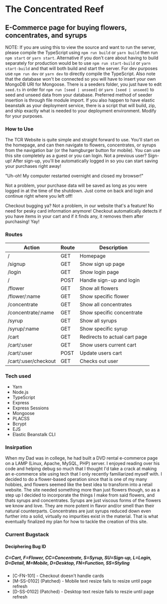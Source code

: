 # The Concentrated Reef

## E-Commerce page for buying flowers, concentrates, and syrups

NOTE: If you are using this to view the source and want to run the server, please compile the TypeScript using `npm run build` or `yarn build` then run `npm start` or `yarn start`. Alternative if you don't care about having to build separately for production would be to use `npm run start-build` or `yarn start-build` and that will both build and start the server. For dev purposes use `npm run dev` or `yarn dev` to directly compile the TypeScript. Also note that the database won't be connected so you will have to insert your own MongoDB URI for Mongoose. There is a seeders folder, you just have to edit `seed.ts` in order for `npm run [seed | unseed]` or `yarn [seed | unseed]` to seed and unseed data from your database. Preferred method of seeder insertion is through file module import. If you also happen to have elastic beanstalk as your deployment service, there is a script that will build, zip, and ship exactly what is needed to your deployment environment. Modify for your purposes.

### How to Use
The TCR Website is quite simple and straight forward to use. You'll start on the homepage, and can then navigate to flowers, concentrates, or syrups from the navigation bar (or the hamgburger button for mobile). You can use this site completely as a guest or you can login. Not a previous user? Sign-up! After sign-up, you'll be automatically logged in so you can start saving your purchases right away!

"Uh-oh! My computer restarted overnight and closed my browser!"

Not a problem, your purchase data will be saved as long as you were logged in at the time of the shutdown. Just come on back and login and continue right where you left off!

Checkout bugging ya? Not a problem, in our website that's a feature! No need for pesky card information anymore! Checkout automatically detects if you have items in your cart and if it finds any, it removes them after purchasing! Yay!

### Routes
| Action | Route | Description |
| --- | --- | --- |
| / | GET | Homepage |
| /signup | GET | Show sign up page |
| /login | GET | Show login page |
| / | POST | Handle sign-up and login |
| /flower | GET | Show all flowers |
| /flower/:name | GET | Show specific flower |
| /concentrate | GET | Show all concentrates |
| /concentrate/:name | GET | Show specific concentrate |
| /syrup | GET | Show all syrups |
| /syrup/:name | GET | Show specific syrup |
| /cart | GET | Redirects to actual cart page |
| /cart/:user | GET | Show users current cart |
| /cart/:user | POST | Update users cart |
| /cart/:user/checkout | GET | Checks out user |

### Tech used
- Yarn
- Node.js
- TypeScript
- Express
- Express Sessions
- Mongoose
- PLACSS
- Bcrypt
- EJS
- Elastic Beanstalk CLI

### Insirpation
When my Dad was in college, he had built a DVD rental e-commerce page on a LAMP (Linux, Apache, MySQL, PHP) server. I enjoyed reading over his code and helping debug so much that I thought I'd take a crack at making an e-commerce site using tech that I only recently familiarized myself with. I decided to do a flower-based operation since that is one of my many hobbies, and flowers seemed like the best idea to transform into a retail website. The site needed something more than just flowers though, so as a step up I decided to incorporate the things I make from said flowers, and thats syrups and concentrates. Syrups are just viscous forms of the flowers we know and love. They are more potent in flavor and/or smell than their natural counterparts. Concentrates are just syrups reduced down even further into a solid, virtually no impurities exist in the material. That is what eventually finalized my plan for how to tackle the creation of this site.

### Current Bugstack
#### Deciphering Bug ID
##### C=Cart, F=Flower, CC=Concentrate, S=Syrup, SU=Sign-up, L=Login, D=Detail, M=Mobile, D=Desktop, FN=Function, SS=Styling
- \[C-FN-101\] - Checkout doesn't handle cards
- \[M-SS-0102\] (Patched) - Mobile text resize fails to resize until page refresh
- \[D-SS-0102\] (Patched) - Desktop text resize fails to reszie until page refresh